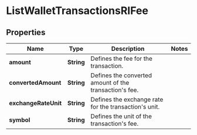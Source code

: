 

# ListWalletTransactionsRIFee


## Properties

| Name | Type | Description | Notes |
|------------ | ------------- | ------------- | -------------|
|**amount** | **String** | Defines the fee for the transaction. |  |
|**convertedAmount** | **String** | Defines the converted amount of the transaction&#39;s fee. |  |
|**exchangeRateUnit** | **String** | Defines the exchange rate for the transaction&#39;s unit. |  |
|**symbol** | **String** | Defines the unit of the transaction&#39;s fee. |  |



